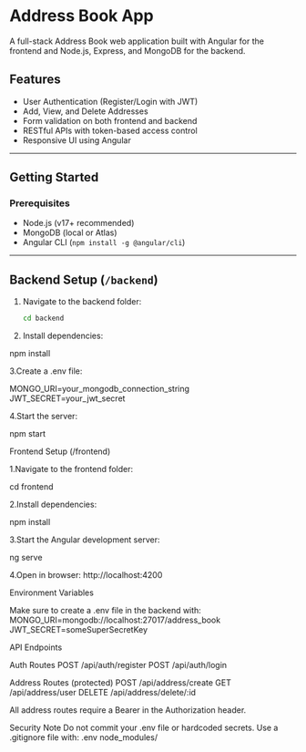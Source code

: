 #  Address Book App

A full-stack Address Book web application built with Angular for the frontend and Node.js, Express, and MongoDB for the backend.

##  Features

-  User Authentication (Register/Login with JWT)
-  Add, View, and Delete Addresses
-  Form validation on both frontend and backend
-  RESTful APIs with token-based access control
-  Responsive UI using Angular

  
---

##  Getting Started

###  Prerequisites

- Node.js (v17+ recommended)
- MongoDB (local or Atlas)
- Angular CLI (`npm install -g @angular/cli`)

---

##  Backend Setup (`/backend`)

1. Navigate to the backend folder:
   ```bash
   cd backend
3. Install dependencies:

  npm install

3.Create a .env file:

  MONGO_URI=your_mongodb_connection_string
  JWT_SECRET=your_jwt_secret
  
4.Start the server:

  npm start
  
Frontend Setup (/frontend)

1.Navigate to the frontend folder:

  cd frontend
  
2.Install dependencies:

  npm install
  
3.Start the Angular development server:

  ng serve
  
4.Open in browser: http://localhost:4200

Environment Variables

  Make sure to create a .env file in the backend with:
  MONGO_URI=mongodb://localhost:27017/address_book
  JWT_SECRET=someSuperSecretKey
  
API Endpoints

Auth Routes
  POST /api/auth/register
  POST /api/auth/login

Address Routes (protected)
  POST /api/address/create
  GET /api/address/user
  DELETE /api/address/delete/:id

All address routes require a Bearer <token> in the Authorization header.

Security Note
  Do not commit your .env file or hardcoded secrets.
  Use a .gitignore file with:
  .env
  node_modules/
  





